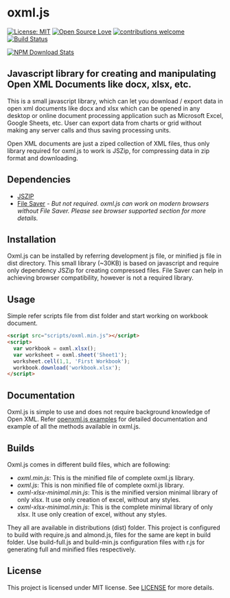 # oxml.js
[![License: MIT](https://img.shields.io/badge/License-MIT-yellow.svg)](https://opensource.org/licenses/MIT) [![Open Source Love](https://badges.frapsoft.com/os/v1/open-source.svg?v=102)](https://github.com/ellerbrock/open-source-badge/) [![contributions welcome](https://img.shields.io/badge/contributions-welcome-brightgreen.svg?style=flat)](https://github.com/jiteshkumawat/oxml.js/issues) [![Build Status](https://travis-ci.org/jiteshkumawat/oxml.js.svg?branch=master)](https://travis-ci.org/jiteshkumawat/oxml.js)

[![NPM Download Stats](https://nodei.co/npm/oxmljs.png?downloads=true)](https://www.npmjs.com/package/oxmljs)
## Javascript library for creating and manipulating Open XML Documents like docx, xlsx, etc.
This is a small javascript library, which can let you download / export data in open xml documents like docx and xlsx which can be opened in any desktop or online document processing application such as Microsoft Excel, Google Sheets, etc. User can export data from charts or grid without making any server calls and thus saving processing units.

Open XML documents are just a ziped collection of XML files, thus only library required for oxml.js to work is JSZip, for compressing data in zip format and downloading.

## Dependencies

* [JSZIP](https://stuk.github.io/jszip/)
* [File Saver](https://github.com/eligrey/FileSaver.js/)
  *- But not required. oxml.js can work on modern browsers without File Saver. Please see browser supported section for more details.*

## Installation

Oxml.js can be installed by referring development js file, or minified js file in dist directory. This small library (~30KB) is based on javascript and require only dependency JSZip for creating compressed files. File Saver can help in achieving browser compatibility, however is not a required library.

## Usage

Simple refer scripts file from dist folder and start working on workbook document.

```html
<script src="scripts/oxml.min.js"></script>
<script>
  var workbook = oxml.xlsx();
  var worksheet = oxml.sheet('Sheet1');
  worksheet.cell(1,1, 'First Workbook');
  workbook.download('workbook.xlsx');
</script>
```

## Documentation

Oxml.js is simple to use and does not require background knowledge of Open XML. Refer [openxml.js examples](https://jiteshkumawat.github.io/oxml.js-examples/index.html)
for detailed documentation and example of all the methods available in oxml.js.

## Builds

Oxml.js comes in different build files, which are following:
* *oxml.min.js*: This is the minified file of complete oxml.js library.
* *oxml.js*: This is non minified file of complete oxml.js library.
* *oxml-xlsx-minimal.min.js*: This is the minified version minimal library of only xlsx. It use only creation of excel, without any styles.
* *oxml-xlsx-minimal.min.js*: This is the complete minimal library of only xlsx. It use only creation of excel, without any styles.

They all are available in distributions (dist) folder. This project is configured to build with require.js and almond.js, files for the same are kept in build folder. Use build-full.js and build-min.js configuration files with r.js for generating full and minified files respectively.

## License
This project is licensed under MIT license. See [LICENSE](https://github.com/jiteshkumawat/oxml.js/blob/master/LICENSE) for more details.
